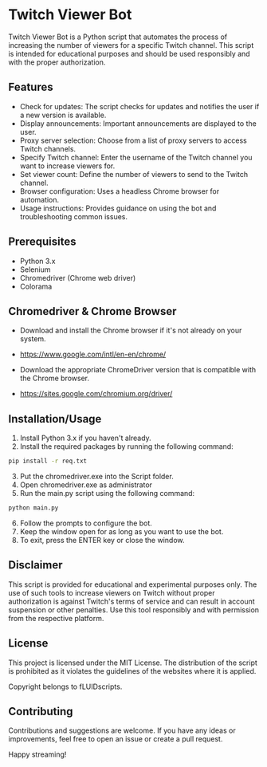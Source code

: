 # Twitch Viewer Bot
Twitch Viewer Bot is a Python script that automates the process of increasing the number of viewers for a specific Twitch channel.
This script is intended for educational purposes and should be used responsibly and with the proper authorization.

## Features
- Check for updates: The script checks for updates and notifies the user if a new version is available.
- Display announcements: Important announcements are displayed to the user.
- Proxy server selection: Choose from a list of proxy servers to access Twitch channels.
- Specify Twitch channel: Enter the username of the Twitch channel you want to increase viewers for.
- Set viewer count: Define the number of viewers to send to the Twitch channel.
- Browser configuration: Uses a headless Chrome browser for automation.
- Usage instructions: Provides guidance on using the bot and troubleshooting common issues.

## Prerequisites
- Python 3.x
- Selenium
- Chromedriver (Chrome web driver)
- Colorama

## Chromedriver & Chrome Browser
- Download and install the Chrome browser if it's not already on your system.
- https://www.google.com/intl/en-en/chrome/

- Download the appropriate ChromeDriver version that is compatible with the Chrome browser.
- https://sites.google.com/chromium.org/driver/

## Installation/Usage
1. Install Python 3.x if you haven't already.
2. Install the required packages by running the following command:
```bash
pip install -r req.txt
```
3. Put the chromedriver.exe into the Script folder.
4. Open chromedriver.exe as administrator
5. Run the main.py script using the following command:
```bash
python main.py
```
6. Follow the prompts to configure the bot.
7. Keep the window open for as long as you want to use the bot.
8. To exit, press the ENTER key or close the window.

## Disclaimer
This script is provided for educational and experimental purposes only. The use of such tools to increase viewers on Twitch without proper authorization is against Twitch's terms of service and can result in account suspension or other penalties. Use this tool responsibly and with permission from the respective platform.

## License
This project is licensed under the MIT License.
The distribution of the script is prohibited as it violates the guidelines of the websites where it is applied. 

Copyright belongs to fLUIDscripts.

## Contributing
Contributions and suggestions are welcome. If you have any ideas or improvements, feel free to open an issue or create a pull request.

Happy streaming!
